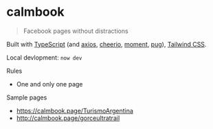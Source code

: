 # calmbook

> Facebook pages without distractions

Built with
[TypeScript][typescript] (and [axios][axios], [cheerio][cheerio], [moment][moment], [pug][pug]),
[Tailwind CSS][tailwind].

Local devlopment: `now dev`

Rules

- One and only one page

Sample pages

- <https://calmbook.page/TurismoArgentina>
- <http://calmbook.page/gorceultratrail>

[axios]: //github.com/axios/axios
[cheerio]: //cheerio.js.org
[moment]: //momentjs.com
[pug]: //pugjs.org
[tailwind]: //tailwindcss.com
[typescript]: //www.typescriptlang.org
